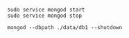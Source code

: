 ```
sudo service mongod start
sudo service mongod stop
```

```
mongod --dbpath ./data/db1 --shutdown
```



